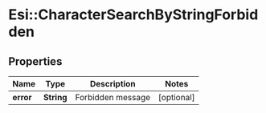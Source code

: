 # Esi::CharacterSearchByStringForbidden

## Properties
Name | Type | Description | Notes
------------ | ------------- | ------------- | -------------
**error** | **String** | Forbidden message | [optional] 



